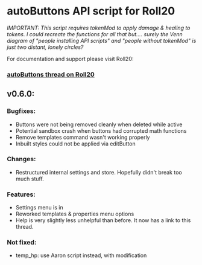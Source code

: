 # autoButtons API script for Roll20

*IMPORTANT: This script requires tokenMod to apply damage & healing to tokens. I could recreate the functions for all that but.... surely the Venn diagram of "people installing API scripts" and "people without tokenMod" is just two distant, lonely circles?*

For documentation and support please visit Roll20:
### [autoButtons thread on Roll20](https://app.roll20.net/forum/permalink/10766392/)


## v0.6.0:

### Bugfixes:
- Buttons were not being removed cleanly when deleted while active
- Potential sandbox crash when buttons had corrupted math functions
- Remove templates command wasn't working properly
- Inbuilt styles could not be applied via editButton


### Changes:
- Restructured internal settings and store. Hopefully didn't break too much stuff.

### Features:
- Settings menu is in
- Reworked templates & properties menu options
- Help is very slightly less unhelpful than before. It now has a link to this thread.

### Not fixed:
- temp_hp: use Aaron script instead, with modification

